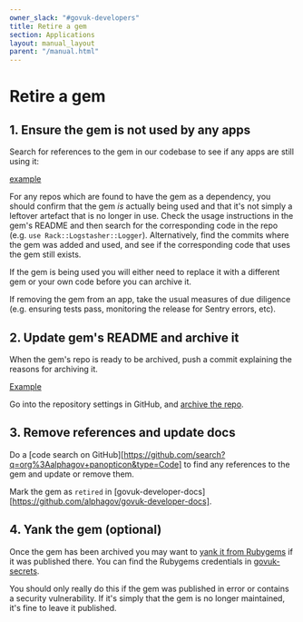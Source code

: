 ```yaml
---
owner_slack: "#govuk-developers"
title: Retire a gem
section: Applications
layout: manual_layout
parent: "/manual.html"
---
```


# Retire a gem

## 1. Ensure the gem is not used by any apps

Search for references to the gem in our codebase to see if any apps are still using it:

[example](https://github.com/search?q=org%3Aalphagov+rack-logstasher+filename%3AGemfile+filename%3A*.gemspec&type=Code&ref=advsearch&l=&l=)

For any repos which are found to have the gem as a dependency, you should confirm that the gem _is_ actually being used and that it's not simply a leftover artefact that is no longer in use.
Check the usage instructions in the gem's README and then search for the corresponding code in the repo (e.g. `use Rack::Logstasher::Logger`). Alternatively, find the commits where the gem was added and used, and see if the corresponding code that uses the gem still exists.

If the gem is being used you will either need to replace it with a different gem or your own code before you can archive it.

If removing the gem from an app, take the usual measures of due diligence (e.g. ensuring tests pass, monitoring the release for Sentry errors, etc).

## 2. Update gem's README and archive it

When the gem's repo is ready to be archived, push a commit explaining the reasons for archiving it.

[Example](https://github.com/alphagov/govuk_taxonomy_helpers/pull/27)

Go into the repository settings in GitHub, and
[archive the repo](https://github.com/blog/2460-archiving-repositories).

## 3. Remove references and update docs

Do a [code search on GitHub][https://github.com/search?q=org%3Aalphagov+panopticon&type=Code] to find any references to the gem
and update or remove them.

Mark the gem as `retired` in [govuk-developer-docs][https://github.com/alphagov/govuk-developer-docs].

## 4. Yank the gem (optional)

Once the gem has been archived you may want to [yank it from Rubygems](https://guides.rubygems.org/removing-a-published-gem/) if it was published there. You can find the Rubygems credentials in [govuk-secrets](https://github.com/alphagov/govuk-secrets).

You should only really do this if the gem was published in error or contains a security vulnerability. If it's simply that the gem is no longer maintained, it's fine to leave it published.
